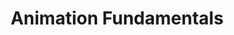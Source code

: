 ---
title: Animation Fundamentals
number: ART 204
description:  
bulletin-link: http://bulletins.psu.edu/undergrad/courses/a/art/204
pathway-list: [Generalist, Video Production, Digital Design]
---